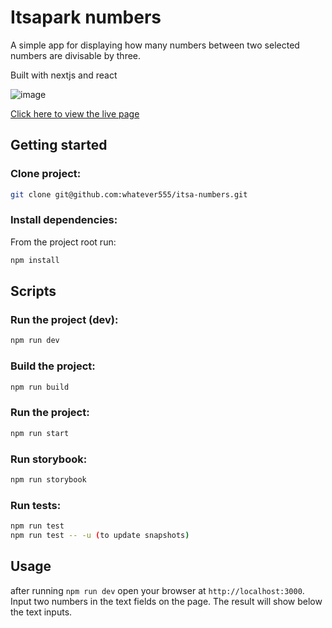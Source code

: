 # Itsapark numbers 
A simple app for displaying how many numbers between two selected numbers are divisable by three.  

Built with nextjs and react    
  
![image](https://user-images.githubusercontent.com/1413475/106102074-20705a00-613f-11eb-8b42-dc53b46757d5.png)



[Click here to view the live page](https://eddiemurphy.me/)


## Getting started 
### Clone project:   
```bash
git clone git@github.com:whatever555/itsa-numbers.git 
```

### Install dependencies:  
From the project root run:  
```bash
npm install
```

## Scripts 

### Run the project (dev): 
```bash
npm run dev
```

### Build the project: 
```bash
npm run build 
```

### Run the project: 
```bash
npm run start 
```

### Run storybook: 
```bash
npm run storybook 
```

### Run tests: 
```bash
npm run test 
npm run test -- -u (to update snapshots) 
```

## Usage
after running `npm run dev` open your browser at `http://localhost:3000`.  
Input two numbers in the text fields on the page. 
The result will show below the text inputs.
